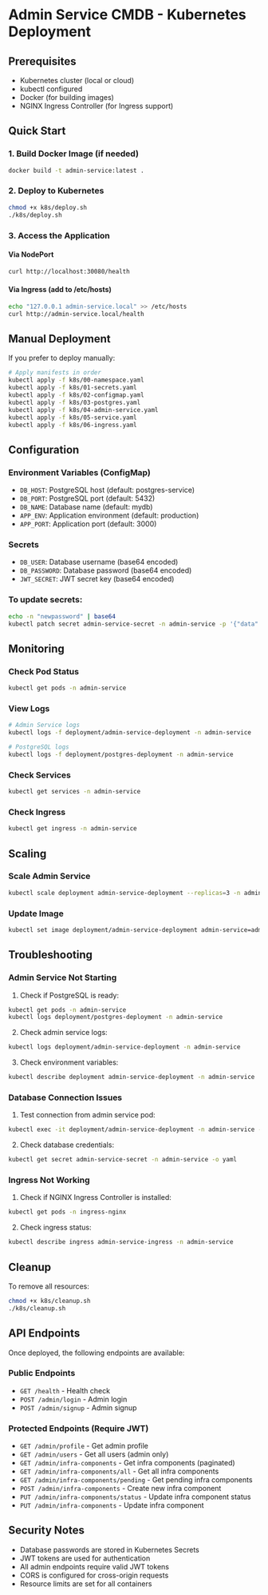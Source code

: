# Admin Service CMDB - Kubernetes Deployment

## Prerequisites

- Kubernetes cluster (local or cloud)
- kubectl configured
- Docker (for building images)
- NGINX Ingress Controller (for Ingress support)

## Quick Start

### 1. Build Docker Image (if needed)
```bash
docker build -t admin-service:latest .
```

### 2. Deploy to Kubernetes
```bash
chmod +x k8s/deploy.sh
./k8s/deploy.sh
```

### 3. Access the Application

#### Via NodePort
```bash
curl http://localhost:30080/health
```

#### Via Ingress (add to /etc/hosts)
```bash
echo "127.0.0.1 admin-service.local" >> /etc/hosts
curl http://admin-service.local/health
```

## Manual Deployment

If you prefer to deploy manually:

```bash
# Apply manifests in order
kubectl apply -f k8s/00-namespace.yaml
kubectl apply -f k8s/01-secrets.yaml
kubectl apply -f k8s/02-configmap.yaml
kubectl apply -f k8s/03-postgres.yaml
kubectl apply -f k8s/04-admin-service.yaml
kubectl apply -f k8s/05-service.yaml
kubectl apply -f k8s/06-ingress.yaml
```

## Configuration

### Environment Variables (ConfigMap)
- `DB_HOST`: PostgreSQL host (default: postgres-service)
- `DB_PORT`: PostgreSQL port (default: 5432)
- `DB_NAME`: Database name (default: mydb)
- `APP_ENV`: Application environment (default: production)
- `APP_PORT`: Application port (default: 3000)

### Secrets
- `DB_USER`: Database username (base64 encoded)
- `DB_PASSWORD`: Database password (base64 encoded)
- `JWT_SECRET`: JWT secret key (base64 encoded)

### To update secrets:
```bash
echo -n "newpassword" | base64
kubectl patch secret admin-service-secret -n admin-service -p '{"data":{"DB_PASSWORD":"bmV3cGFzc3dvcmQ="}}'
```

## Monitoring

### Check Pod Status
```bash
kubectl get pods -n admin-service
```

### View Logs
```bash
# Admin Service logs
kubectl logs -f deployment/admin-service-deployment -n admin-service

# PostgreSQL logs
kubectl logs -f deployment/postgres-deployment -n admin-service
```

### Check Services
```bash
kubectl get services -n admin-service
```

### Check Ingress
```bash
kubectl get ingress -n admin-service
```

## Scaling

### Scale Admin Service
```bash
kubectl scale deployment admin-service-deployment --replicas=3 -n admin-service
```

### Update Image
```bash
kubectl set image deployment/admin-service-deployment admin-service=admin-service:v2 -n admin-service
```

## Troubleshooting

### Admin Service Not Starting
1. Check if PostgreSQL is ready:
```bash
kubectl get pods -n admin-service
kubectl logs deployment/postgres-deployment -n admin-service
```

2. Check admin service logs:
```bash
kubectl logs deployment/admin-service-deployment -n admin-service
```

3. Check environment variables:
```bash
kubectl describe deployment admin-service-deployment -n admin-service
```

### Database Connection Issues
1. Test connection from admin service pod:
```bash
kubectl exec -it deployment/admin-service-deployment -n admin-service -- nc -z postgres-service 5432
```

2. Check database credentials:
```bash
kubectl get secret admin-service-secret -n admin-service -o yaml
```

### Ingress Not Working
1. Check if NGINX Ingress Controller is installed:
```bash
kubectl get pods -n ingress-nginx
```

2. Check ingress status:
```bash
kubectl describe ingress admin-service-ingress -n admin-service
```

## Cleanup

To remove all resources:
```bash
chmod +x k8s/cleanup.sh
./k8s/cleanup.sh
```

## API Endpoints

Once deployed, the following endpoints are available:

### Public Endpoints
- `GET /health` - Health check
- `POST /admin/login` - Admin login
- `POST /admin/signup` - Admin signup

### Protected Endpoints (Require JWT)
- `GET /admin/profile` - Get admin profile
- `GET /admin/users` - Get all users (admin only)
- `GET /admin/infra-components` - Get infra components (paginated)
- `GET /admin/infra-components/all` - Get all infra components
- `GET /admin/infra-components/pending` - Get pending infra components
- `POST /admin/infra-components` - Create new infra component
- `PUT /admin/infra-components/status` - Update infra component status
- `PUT /admin/infra-components` - Update infra component

## Security Notes

- Database passwords are stored in Kubernetes Secrets
- JWT tokens are used for authentication
- All admin endpoints require valid JWT tokens
- CORS is configured for cross-origin requests
- Resource limits are set for all containers